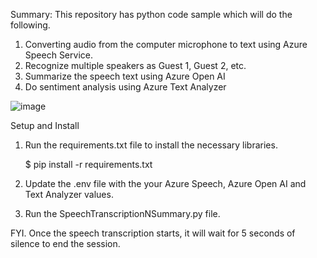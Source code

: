 Summary:
This repository has python code sample which will do the following.
1. Converting audio from the computer microphone to text using Azure Speech Service.
2. Recognize multiple speakers as Guest 1, Guest 2, etc.
3. Summarize the speech text using Azure Open AI
4. Do sentiment analysis using Azure Text Analyzer

![image](https://github.com/sashgeorge/Speech2Text2Summary/assets/22481246/d27bb9fc-8d80-44f4-a86f-7ef923f83e3c)

 
Setup and Install
1.	Run the requirements.txt file to install the necessary libraries.
   
       $ pip install -r requirements.txt

2.	Update the .env file with the your Azure Speech, Azure Open AI and Text Analyzer values.
   
3.	Run the SpeechTranscriptionNSummary.py file. 

FYI. Once the speech transcription starts, it will wait for 5 seconds of silence to end the session.





